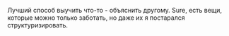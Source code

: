 Лучший способ выучить что-то - объяснить другому.
Sure, есть вещи, которые можно только заботать, но даже их я постарался структуризировать.
